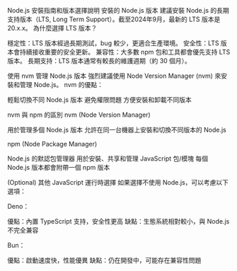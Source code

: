 Node.js 安裝指南和版本選擇說明
安裝的 Node.js 版本
建議安裝 Node.js 的長期支持版本（LTS, Long Term Support）。截至2024年9月，最新的 LTS 版本是 20.x.x。
為什麼選擇 LTS 版本？

穩定性：LTS 版本經過長期測試，bug 較少，更適合生產環境。
安全性：LTS 版本會持續接收重要的安全更新。
兼容性：大多數 npm 包和工具都會優先支持 LTS 版本。
長期支持：LTS 版本通常有較長的維護週期（約 30 個月）。

使用 nvm 管理 Node.js 版本
強烈建議使用 Node Version Manager (nvm) 來安裝和管理 Node.js。
nvm 的優點：

輕鬆切換不同 Node.js 版本
避免權限問題
方便安裝和卸載不同版本

nvm 與 npm 的區別
nvm (Node Version Manager)

用於管理多個 Node.js 版本
允許在同一台機器上安裝和切換不同版本的 Node.js

npm (Node Package Manager)

Node.js 的默認包管理器
用於安裝、共享和管理 JavaScript 包/模塊
每個 Node.js 版本都會附帶一個 npm 版本

(Optional) 其他 JavaScript 運行時選擇
如果選擇不使用 Node.js，可以考慮以下選項：

Deno：

優點：內置 TypeScript 支持，安全性更高
缺點：生態系統相對較小，與 Node.js 不完全兼容


Bun：

優點：啟動速度快，性能優異
缺點：仍在開發中，可能存在兼容性問題
